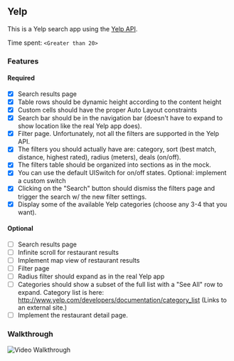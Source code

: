 ## Yelp

This is a Yelp search app using the [Yelp API](http://developer.rottentomatoes.com/docs/read/JSON).

Time spent: `<Greater than 20>`

### Features

#### Required

- [x] Search results page
- [x] Table rows should be dynamic height according to the content height
- [x] Custom cells should have the proper Auto Layout constraints
- [x] Search bar should be in the navigation bar (doesn't have to expand to show location like the real Yelp app does).
- [x] Filter page. Unfortunately, not all the filters are supported in the Yelp API.
- [x] The filters you should actually have are: category, sort (best match, distance, highest rated), radius (meters), deals (on/off).
- [x] The filters table should be organized into sections as in the mock.
- [x] You can use the default UISwitch for on/off states. Optional: implement a custom switch
- [x] Clicking on the "Search" button should dismiss the filters page and trigger the search w/ the new filter settings.
- [x] Display some of the available Yelp categories (choose any 3-4 that you want).

#### Optional

- [ ] Search results page
- [ ] Infinite scroll for restaurant results
- [ ] Implement map view of restaurant results
- [ ] Filter page
- [ ] Radius filter should expand as in the real Yelp app
- [ ] Categories should show a subset of the full list with a "See All" row to expand. Category list is here: http://www.yelp.com/developers/documentation/category_list (Links to an external site.)
- [ ] Implement the restaurant detail page.

### Walkthrough

![Video Walkthrough](...)


